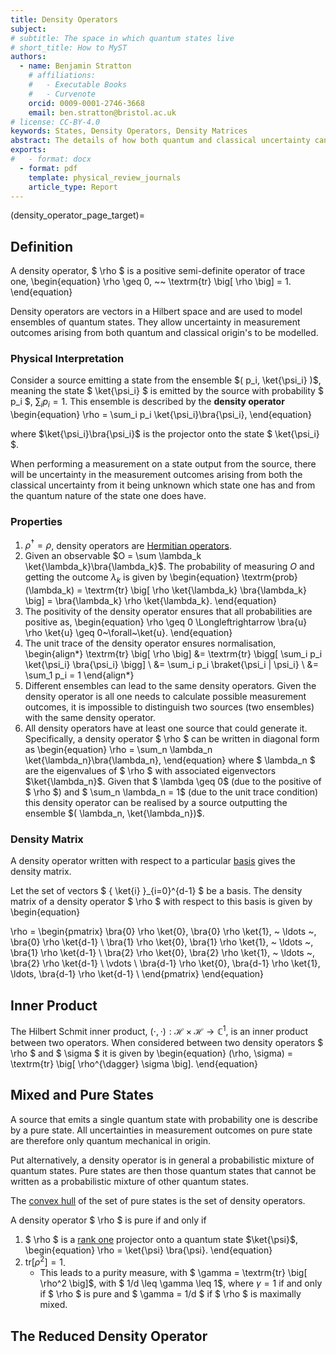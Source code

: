 ```yaml
---
title: Density Operators
subject: 
# subtitle: The space in which quantum states live
# short_title: How to MyST
authors:
  - name: Benjamin Stratton
    # affiliations:
    #   - Executable Books
    #   - Curvenote
    orcid: 0009-0001-2746-3668
    email: ben.stratton@bristol.ac.uk
# license: CC-BY-4.0
keywords: States, Density Operators, Density Matrices
abstract: The details of how both quantum and classical uncertainty can be captured in a single model.    
exports:
#   - format: docx
  - format: pdf
    template: physical_review_journals
    article_type: Report
---
```

(density_operator_page_target)=
## Definition 

A density operator, $ \rho $ is a positive semi-definite operator of trace one,
\begin{equation}
\rho \geq 0, ~~ \textrm{tr} \big[ \rho \big] = 1.
\end{equation}

Density operators are vectors in a Hilbert space and are used to model ensembles of quantum states. They allow uncertainty in measurement outcomes arising from both quantum and classical origin's to be modelled.

### Physical Interpretation  

Consider a source emitting a state from the ensemble $( p_i, \ket{\psi_i} )$, meaning the state $ \ket{\psi_i} $ is emitted by the source with probability $ p_i $, $\sum_i p_i = 1$. This ensemble is described by the **density operator** 
\begin{equation}
\rho = \sum_i p_i \ket{\psi_i}\bra{\psi_i},
\end{equation}

where $\ket{\psi_i}\bra{\psi_i}$ is the projector onto the state $ \ket{\psi_i} $. 

When performing a measurement on a state output from the source, there will be uncertainty in the measurement outcomes arising from both the classical uncertainty from it being unknown which state one has and from the quantum nature of the state one does have.

### Properties 
 
1. $\rho^{\dagger} = \rho$, density operators are [Hermitian operators](#hermitian_adjoint_page_target).
2. Given an observable $O = \sum \lambda_k \ket{\lambda_k}\bra{\lambda_k}$. The probability of measuring $O$ and getting the outcome $\lambda_k$ is given by
\begin{equation}
\textrm{prob}(\lambda_k) = \textrm{tr} \big[ \rho \ket{\lambda_k} \bra{\lambda_k} \big] = \bra{\lambda_k} \rho \ket{\lambda_k}.
\end{equation}
3. The positivity of the density operator ensures that all probabilities are positive as, 
\begin{equation} 
\rho \geq 0 \Longleftrightarrow \bra{u} \rho \ket{u} \geq 0~\forall~\ket{u}.
\end{equation}
4. The unit trace of the density operator ensures normalisation, 
\begin{align*}
  \textrm{tr} \big[ \rho \big] &= \textrm{tr} \bigg[ \sum_i p_i \ket{\psi_i} \bra{\psi_i} \bigg] \\
  &= \sum_i p_i \braket{\psi_i | \psi_i} \\
  &= \sum_1 p_i = 1
\end{align*}
4. Different ensembles can lead to the same density operators. Given the density operator is all one needs to calculate possible measurement outcomes, it is impossible to distinguish two sources (two ensembles) with the same density operator. 
5. All density operators have at least one source that could generate it. Specifically, a density operator $ \rho $ can be written in diagonal form as 
\begin{equation}
\rho = \sum_n \lambda_n \ket{\lambda_n}\bra{\lambda_n},
\end{equation}
where $ \lambda_n $ are the eigenvalues of $ \rho $ with associated eigenvectors $\ket{\lambda_n}$. Given that $ \lambda \geq 0$ (due to the positive of $ \rho $) and $ \sum_n \lambda_n = 1$ (due to the unit trace condition) this density operator can be realised by a source outputting the ensemble $( \lambda_n, \ket{\lambda_n})$. 

### Density Matrix 

A density operator written with respect to a particular [basis](#basis_page_target) gives the density matrix. 

Let the set of vectors $ \{ \ket{i} \}_{i=0}^{d-1} $ be a basis. The density matrix of a density operator $ \rho $ with respect to this basis is given by 
\begin{equation}

\rho = \begin{pmatrix}
\bra{0} \rho \ket{0}, \bra{0} \rho \ket{1}, ~ \ldots ~, \bra{0} \rho \ket{d-1} \\
\bra{1} \rho \ket{0}, \bra{1} \rho \ket{1},  ~ \ldots ~, \bra{1} \rho \ket{d-1} \\
\bra{2} \rho \ket{0}, \bra{2} \rho \ket{1}, ~ \ldots ~, \bra{2} \rho \ket{d-1} \\
 \vdots \\
\bra{d-1} \rho \ket{0}, \bra{d-1} \rho \ket{1}, \ldots, \bra{d-1} \rho \ket{d-1} \\
\end{pmatrix}
\end{equation}

## Inner Product 

The Hilbert Schmit inner product, $(\cdot, \cdot): \mathcal{H} \times \mathcal{H} \rightarrow \mathbb{C}^{1}$, is an inner product between two operators. When considered between two density operators $ \rho $ and $ \sigma $ it is given by 
\begin{equation}
(\rho, \sigma) = \textrm{tr} \big[  \rho^{\dagger} \sigma \big]. 
\end{equation}

## Mixed and Pure States 

A source that emits a single quantum state with probability one is describe by a pure state. All uncertainties in measurement outcomes on pure state are therefore only quantum mechanical in origin. 

Put alternatively, a density operator is in general a probabilistic mixture of quantum states. Pure states are then those quantum states that cannot be written as a probabilistic mixture of other quantum states. 

The [convex hull](https://en.wikipedia.org/wiki/Convex_hull) of the set of pure states is the set of density operators. 

A density operator $ \rho $ is pure if and only if 
1. $ \rho $ is a [rank one](#rank_target_linear_maps) projector onto a quantum state $\ket{\psi}$, 
\begin{equation}
\rho = \ket{\psi} \bra{\psi}.
\end{equation}
2. $\textrm{tr} \big[ \rho^2 \big] = 1$. 
    - This leads to a purity measure, with $ \gamma = \textrm{tr} \big[ \rho^2 \big]$, with $ 1/d \leq \gamma \leq 1$, where $\gamma = 1$ if and only if $ \rho $ is pure and $ \gamma = 1/d $ if $ \rho $ is maximally mixed.  



## The Reduced Density Operator  
